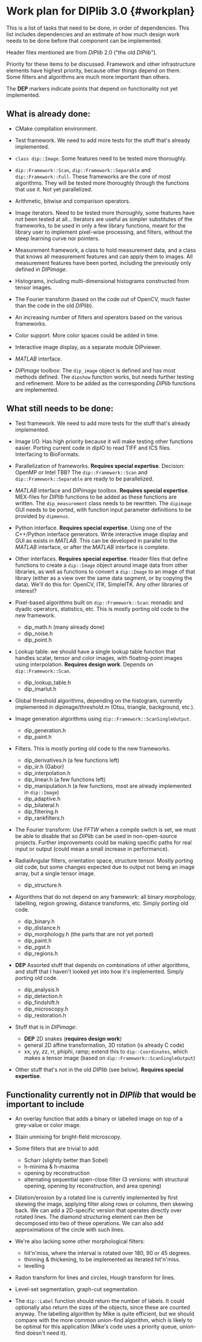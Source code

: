 # Work plan for DIPlib 3.0 {#workplan}

[//]: # (DIPlib 3.0)

[//]: # ([c]2016-2017, Cris Luengo.)
[//]: # (Based on original DIPlib code: [c]1995-2014, Delft University of Technology.)

[//]: # (Licensed under the Apache License, Version 2.0 [the "License"];)
[//]: # (you may not use this file except in compliance with the License.)
[//]: # (You may obtain a copy of the License at)
[//]: # ()
[//]: # (   http://www.apache.org/licenses/LICENSE-2.0)
[//]: # ()
[//]: # (Unless required by applicable law or agreed to in writing, software)
[//]: # (distributed under the License is distributed on an "AS IS" BASIS,)
[//]: # (WITHOUT WARRANTIES OR CONDITIONS OF ANY KIND, either express or implied.)
[//]: # (See the License for the specific language governing permissions and)
[//]: # (limitations under the License.)

This is a list of tasks that need to be done, in order of dependencies.
This list includes dependencies and an estimate of how much design work needs
to be done before that component can be implemented.

Header files mentioned are from *DIPlib* 2.0 ("the old *DIPlib*").

Priority for these items to be discussed. Framework and other infrastructure
elements have highest priority, because other things depend on them. Some filters
and algorithms are much more important than others.

The **DEP** markers indicate points that depend on functionality not yet implemented.

## What is already done:

-   CMake compilation environment.

-   Test framework. We need to add more tests for the stuff that's already implemented.

-   `class dip::Image`. Some features need to be tested more thoroughly.

-   `dip::Framework::Scan`, `dip::Framework::Separable` and `dip::Framework::Full`.
    These frameworks are the core of most algorithms. They will be tested more thoroughly
    through the functions that use it. Not yet parallelized.

-   Arithmetic, bitwise and comparison operators.

-   Image iterators. Need to be tested more thoroughly, some features have not been
    tested at all...
    Iterators are useful as simpler substitutes of the frameworks, to be used in only a
    few library functions, meant for the library user to implement pixel-wise processing,
    and filters, without the steep learning curve nor pointers.

-   Measurement framework, a class to hold measurement data, and a class that knows all
    measurement features and can apply them to images.
    All measurement features have been ported, including the previously only defined in
    *DIPimage*.

-   Histograms, including multi-dimensional histograms constructed from tensor images.

-   The Fourier transform (based on the code out of OpenCV, much faster than the code in
    the old *DIPlib*).

-   An increasing number of filters and operators based on the various frameworks.

-   Color support. More color spaces could be added in time.

-   Interactive image display, as a separate module DIPviewer.

-   *MATLAB* interface.

-   *DIPimage* toolbox: The `dip_image` object is defined and has most methods defined.
    The `dipshow` function works, but needs further testing and refinement.
    More to be added as the corresponding *DIPlib* functions are implemented.

## What still needs to be done:

-   Test framework. We need to add more tests for the stuff that's already implemented.

-   Image I/O. Has high priority because it will make testing other functions easier.
    Porting current code in dipIO to read TIFF and ICS files. Interfacing to
    BioFormats.

-   Parallelization of frameworks. **Requires special expertise**. Decision:
    OpenMP or Intel TBB? The `dip::Framework::Scan` and `dip::Framework::Separable`
    are ready to be parallelized.

-   *MATLAB* interface and *DIPimage* toolbox. **Requires special expertise**.
    MEX-files for *DIPlib* functions to be added as these functions are written.
    The `dip_measurement` class needs to be rewritten. The `dipimage` GUI needs to
    be ported, with function input parameter definitions to be provided by `dipmenus`.

-   Python interface. **Requires special expertise**. Using one of the C++/Python
    interface generators. Write interactive image display and GUI as exists in
    *MATLAB*. This can be developed in parallel to the *MATLAB* interface, or after
    the *MATLAB* interface is complete.

-   Other interfaces. **Requires special expertise**. Header files that define
    functions to create a `dip::Image` object around image data from other libraries,
    as well as functions to convert a `dip::Image` to an image of that library
    (either as a view over the same data segment, or by copying the data). We'll
    do this for: OpenCV, ITK, SimpleITK. Any other libraries of interest?

-   Pixel-based algorithms built on `dip::Framework::Scan`: monadic and dyadic
    operators, statistics, etc. This is mostly porting old code to the new framework.
    - dip_math.h (many already done)
    - dip_noise.h
    - dip_point.h

-   Lookup table: we should have a single lookup table function that handles scalar,
    tensor and color images, with floating-point images using interpolation.
    **Requires design work**. Depends on `dip::Framework::Scan`.
    - dip_lookup_table.h
    - dip_imarlut.h

-   Global threshold algorithms, depending on the histogram, currently implemented
    in dipimage/threshold.m (Otsu, triangle, background, etc.).

-   Image generation algorithms using `dip::Framework::ScanSingleOutput`.
    - dip_generation.h
    - dip_paint.h

-   Filters. This is mostly porting old code to the new frameworks.
    - dip_derivatives.h (a few functions left)
    - dip_iir.h (Gabor)
    - dip_interpolation.h
    - dip_linear.h (a few functions left)
    - dip_manipulation.h (a few functions, most are already implemented in `dip::Image`)
    - dip_adaptive.h
    - dip_bilateral.h
    - dip_filtering.h
    - dip_rankfilters.h

-   The Fourier transform: Use *FFTW* when a compile switch is set, we must be able to
    disable that so *DIPlib* can be used in non-open-source projects. Further improvements
    could be making specific paths for real input or output (could mean a small increase in
    performance).

-   RadialAngular filters, orientation space, structure tensor.
    Mostly porting old code, but some changes expected due to output not being an
    image array, but a single tensor image.
    - dip_structure.h

-   Algorithms that do not depend on any framework: all binary morphology, labelling,
    region growing, distance transforms, etc.
    Simply porting old code.
    - dip_binary.h
    - dip_distance.h
    - dip_morphology.h (the parts that are not yet ported)
    - dip_paint.h
    - dip_pgst.h
    - dip_regions.h

-   **DEP**
    Assorted stuff that depends on combinations of other algorithms, and stuff that
    I haven't looked yet into how it's implemented. Simply porting old code.
    - dip_analysis.h
    - dip_detection.h
    - dip_findshift.h
    - dip_microscopy.h
    - dip_restoration.h

-   Stuff that is in *DIPimage*:
    - **DEP** 2D snakes (**requires design work**)
    - general 2D affine transformation, 3D rotation (is already C code)
    - xx, yy, zz, rr, phiphi, ramp; extend this to `dip::Coordinates`, which makes a
      tensor image (based on `dip::Framework::ScanSingleOutput`)

-   Other stuff that's not in the old *DIPlib* (see below).
    **Requires special expertise**.


## Functionality currently not in *DIPlib* that would be important to include

- An overlay function that adds a binary or labelled image on top of a grey-value or 
  color image.

- Stain unmixing for bright-field microscopy.

- Some filters that are trivial to add:
    - Scharr (slightly better than Sobel)
    - h-minima & h-maxima
    - opening by reconstruction
    - alternating sequential open-close filter (3 versions: with structural opening,
      opening by reconstruction, and area opening)

- Dilation/erosion by a rotated line is currently implemented by first skewing the image,
  applying filter along rows or columns, then skewing back. We can add a 2D-specific
  version that operates directly over rotated lines. The diamond structuring element can
  then be decomposed into two of these operations. We can also add approximations of the
  circle with such lines.

- We're also lacking some other morphological filters:
    - hit'n'miss, where the interval is rotated over 180, 90 or 45 degrees.
    - thinning & thickening, to be implemented as iterated hit'n'miss.
    - levelling

- Radon transform for lines and circles, Hough transform for lines.

- Level-set segmentation, graph-cut segmentation.

- The `dip::Label` function should return the number of labels. It could optionally also
  return the sizes of the objects, since these are counted anyway. The labelling algorithm
  by Mike is quite efficient, but we should compare with the more common union-find
  algorithm, which is likely to be optimal for this application (Mike's code uses a
  priority queue, union-find doesn't need it).
